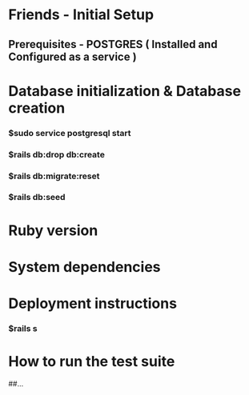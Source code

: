 # Friends - Initial Setup

## Prerequisites - POSTGRES ( Installed and Configured as a service )


# Database initialization & Database creation

### $sudo service postgresql start
### $rails db:drop db:create
### $rails db:migrate:reset
### $rails  db:seed


# Ruby version

# System dependencies

# Deployment instructions
### $rails s


# How to run the test suite
##...
